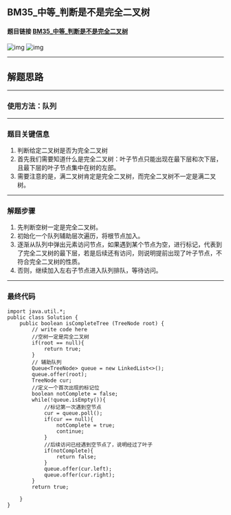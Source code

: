 ## BM35_中等_判断是不是完全二叉树

#### 题目链接 [BM35_中等_判断是不是完全二叉树](https://www.nowcoder.com/practice/8daa4dff9e36409abba2adbe413d6fae?tpId=295&tqId=2299105&ru=/exam/interview&qru=/ta/format-top101/question-ranking&sourceUrl=%2Fexam%2Finterview%3Forder%3D0)

![img](https://i.ibb.co/xmyPgt7/20230810133230.png)
![img](https://i.ibb.co/qWKvT2Q/20230810133239.png)

---
## 解题思路
---
### 使用方法：队列
---
### 题目关键信息

1. 判断给定二叉树是否为完全二叉树
2. 首先我们需要知道什么是完全二叉树：叶子节点只能出现在最下层和次下层，且最下层的叶子节点集中在树的左部。
3. 需要注意的是，满二叉树肯定是完全二叉树，而完全二叉树不一定是满二叉树。

---
### 解题步骤

1. 先判断空树一定是完全二叉树。
2. 初始化一个队列辅助层次遍历，将根节点加入。
3. 逐渐从队列中弹出元素访问节点，如果遇到某个节点为空，进行标记，代表到了完全二叉树的最下层，若是后续还有访问，则说明提前出现了叶子节点，不符合完全二叉树的性质。
4. 否则，继续加入左右子节点进入队列排队，等待访问。
---

### 最终代码
```
import java.util.*;
public class Solution {
    public boolean isCompleteTree (TreeNode root) {
        // write code here
        //空树一定是完全二叉树
        if(root == null){
            return true;
        }
        // 辅助队列
        Queue<TreeNode> queue = new LinkedList<>();
        queue.offer(root);
        TreeNode cur;
        //定义一个首次出现的标记位
        boolean notComplete = false;
        while(!queue.isEmpty()){
            //标记第一次遇到空节点
            cur = queue.poll();
            if(cur == null){
                notComplete = true;
                continue;
            }
            //后续访问已经遇到空节点了，说明经过了叶子
            if(notComplete){
                return false;
            }
            queue.offer(cur.left);
            queue.offer(cur.right);
        }
        return true;

    }
}
```